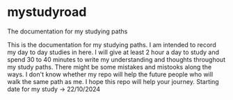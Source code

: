# mystudyroad
The documentation for my studying paths

  This is the documentation for my studying paths. I am intended to record my day to day studies in here. I will give at least 2 hour a day to study and spend 30 to 40 minutes to write my understanding and thoughts throughout my study paths. There might be some mistakes and mistooks along the ways. I don't know whether my repo will help the future people who will walk the same path as me. I hope this repo will help your journey. 
  Starting date for my study -> 22/10/2024 
